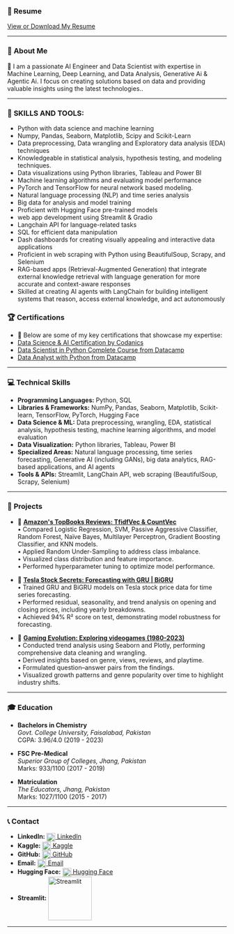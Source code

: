 ### 📄 **Resume**  
[View or Download My Resume](https://drive.google.com/file/d/10vs96jjY2N4-z3o2Qa5h87DERO38spZk/view?usp=sharing)

---

### 🌟 **About Me**
🎯 I am a passionate AI Engineer and Data Scientist with expertise in Machine Learning, Deep Learning, and Data Analysis, Generative Ai & Agentic Ai. I focus on creating solutions based on data and providing valuable insights using the latest technologies..

---

### 🌟 **SKILLS AND TOOLS:** 
 
- Python with data science and machine learning 
- Numpy, Pandas, Seaborn, Matplotlib, Scipy and Scikit-Learn 
- Data preprocessing, Data wrangling and Exploratory data analysis (EDA) techniques 
- Knowledgeable in statistical analysis, hypothesis testing, and modeling techniques. 
- Data visualizations using Python libraries, Tableau and Power BI 
- Machine learning algorithms and evaluating model performance 
- PyTorch and TensorFlow for neural network based modeling. 
- Natural language processing (NLP) and time series analysis
- Big data for analysis and model training
- Proficient with Hugging Face pre-trained models
- web app development using Streamlit & Gradio
- Langchain API for language-related tasks
- SQL for efficient data manipulation
- Dash dashboards for creating visually appealing and interactive data applications
- Proficient in web scraping with Python using BeautifulSoup, Scrapy, and Selenium
- RAG-based apps (Retrieval-Augmented Generation) that integrate external knowledge retrieval with language generation for more accurate and context-aware responses
- Skilled at creating AI agents with LangChain for building intelligent systems that reason, access external knowledge, and act autonomously

### 🏆 **Certifications**
- 📜 Below are some of my key certifications that showcase my expertise:
- [Data Science & AI Certification by Codanics](https://codanics.com/)  
- [Data Scientist in Python Complete Course from Datacamp](https://www.datacamp.com/statement-of-accomplishment/track/a02deb177987e28bfa0c3f4796dfc4360ed36769?raw=1)  
- [Data Analyst with Python from Datacamp](https://www.datacamp.com/statement-of-accomplishment/track/f7a2c96040dd478e9a8d91fe0845dbfbbb193f66?raw=1)  

---

### 💻 **Technical Skills**
- **Programming Languages:** Python, SQL
- **Libraries & Frameworks:** NumPy, Pandas, Seaborn, Matplotlib, Scikit-learn, TensorFlow, PyTorch, Hugging Face  
- **Data Science & ML:** Data preprocessing, wrangling, EDA, statistical analysis, hypothesis testing, machine learning algorithms, and model evaluation  
- **Data Visualization:** Python libraries, Tableau, Power BI  
- **Specialized Areas:** Natural language processing, time series forecasting, Generative AI (including GANs), big data analytics, RAG-based applications, and AI agents 
- **Tools & APIs:** Streamlit, LangChain API, web scraping (BeautifulSoup, Scrapy, Selenium)  

---

### 📂 **Projects**
- 📘 **[Amazon's TopBooks Reviews: TfidfVec & CountVec](https://www.kaggle.com/code/marianadeem755/amazon-s-topbooks-reviews-tfidfvec-countvec)**  
• Compared Logistic Regression, SVM, Passive Aggressive Classifier, Random Forest, Naïve Bayes, Multilayer Perceptron, Gradient Boosting Classifier, and KNN models.  
• Applied Random Under-Sampling to address class imbalance.  
• Visualized class distribution and feature importance.  
• Performed hyperparameter tuning to optimize model performance.  

- 📘 **[Tesla Stock Secrets: Forecasting with GRU | BiGRU](https://www.kaggle.com/code/marianadeem755/tesla-stock-secrets-forecasting-with-gru-bigru)**  
• Trained GRU and BiGRU models on Tesla stock price data for time series forecasting.  
• Performed residual, seasonality, and trend analysis on opening and closing prices, including yearly breakdowns.   
• Achieved 94% R² score on test, demonstrating model robustness for forecasting. 

- 📘 **[Gaming Evolution: Exploring videogames (1980-2023)](https://www.kaggle.com/code/marianadeem755/gaming-evolution-exploring-vediogames-1980-2023)**  
• Conducted trend analysis using Seaborn and Plotly, performing comprehensive data cleaning and wrangling.  
• Derived insights based on genre, views, reviews, and playtime.  
• Formulated question–answer pairs from the findings.  
• Visualized growth patterns and genre popularity over time to highlight industry shifts.    

---

### 🎓 **Education**

- **Bachelors in Chemistry**  
  *Govt. College University, Faisalabad, Pakistan*  
  CGPA: 3.96/4.0  (2019 - 2023) 

- **FSC Pre-Medical**  
  *Superior Group of Colleges, Jhang, Pakistan*  
  Marks: 933/1100  (2017 - 2019) 

- **Matriculation**  
  *The Educators, Jhang, Pakistan*  
  Marks: 1027/1100 (2015 - 2017)  
---
### 📞 **Contact** 
- **LinkedIn:** [<img src="https://cdn-icons-png.flaticon.com/512/174/174857.png" alt="LinkedIn" width="20" style="vertical-align: middle;"/> LinkedIn](https://www.linkedin.com/in/maria-nadeem-4994122aa/)  
- **Kaggle:** [<img src="https://www.vectorlogo.zone/logos/kaggle/kaggle-icon.svg" alt="Kaggle" width="20" style="vertical-align: middle;"/> Kaggle](https://www.kaggle.com/marianadeem755)  
- **GitHub:** [<img src="https://github.githubassets.com/images/modules/logos_page/GitHub-Mark.png" alt="GitHub" width="20" style="vertical-align: middle;"/> GitHub](https://github.com/marianadeem755)  
- **Email:** [<img src="https://cdn-icons-png.flaticon.com/512/732/732200.png" alt="Email" width="20" style="vertical-align: middle;"/> Email](mailto:marianadeem755@gmail.com)  
- **Hugging Face:** [<img src="https://huggingface.co/front/assets/huggingface_logo-noborder.svg" alt="Hugging Face" width="20" style="vertical-align: middle;"/> Hugging Face](https://huggingface.co/maria355)  
- **Streamlit:** [<img src="https://streamlit.io/images/brand/streamlit-logo-primary-colormark-darktext.svg" alt="Streamlit" width="100" style="vertical-align: middle;"/>](https://share.streamlit.io/user/marianadeem755)
---

